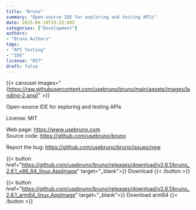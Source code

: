 ```yaml
---
title: "Bruno"
summary: "Open-source IDE for exploring and testing APIs"
date: 2025-06-18T19:22:00Z
categories: ["Development"]
authors:
- "Bruno Authors"
tags: 
- "API Testing"
- "IDE"
license: "MIT"
draft: false
---
```


{{< carousel images="{https://raw.githubusercontent.com/usebruno/bruno/main/assets/images/landing-2.png}" >}}

Open-source IDE for exploring and testing APIs

License: MIT

Web page: <https://www.usebruno.com>  
Source code: <https://github.com/usebruno/bruno>

Report the bug: <https://github.com/usebruno/bruno/issues/new>  

{{< button href="https://github.com/usebruno/bruno/releases/download/v2.6.1/bruno_2.6.1_x86_64_linux.AppImage" target="_blank">}}
Download
{{< /button >}}

{{< button href="https://github.com/usebruno/bruno/releases/download/v2.6.1/bruno_2.6.1_arm64_linux.AppImage" target="_blank">}}
Download arm64
{{< /button >}}
